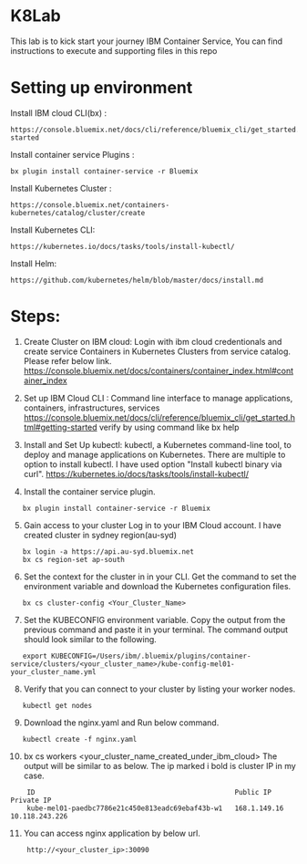 # K8Lab

This lab is to kick start your journey IBM Container Service, You can find instructions to execute and supporting files in this repo

# Setting up environment
Install IBM cloud CLI(bx) :
```
https://console.bluemix.net/docs/cli/reference/bluemix_cli/get_started.html#getting-started
```

Install container service  Plugins : 
```
bx plugin install container-service -r Bluemix
```

Install Kubernetes Cluster :
```
https://console.bluemix.net/containers-kubernetes/catalog/cluster/create
```

Install Kubernetes CLI:
```
https://kubernetes.io/docs/tasks/tools/install-kubectl/
```

Install Helm: 
```
https://github.com/kubernetes/helm/blob/master/docs/install.md
```

# Steps:
1. Create Cluster on IBM cloud: Login with ibm cloud credentionals and create service Containers in Kubernetes Clusters from service catalog. Please refer below link.
https://console.bluemix.net/docs/containers/container_index.html#container_index
 
2. Set up IBM Cloud CLI : Command line interface to manage applications, containers, infrastructures, services
https://console.bluemix.net/docs/cli/reference/bluemix_cli/get_started.html#getting-started
verify by using command like bx help
 
3. Install and Set Up kubectl: kubectl, a Kubernetes command-line tool, to deploy and manage applications on Kubernetes.
There are multiple to option to install kubectl. I have used option "Install kubectl binary via curl".
https://kubernetes.io/docs/tasks/tools/install-kubectl/
 
4. Install the container service plugin.
```
   bx plugin install container-service -r Bluemix
```

5. Gain access to your cluster
   Log in to your IBM Cloud account. I have created cluster in sydney region(au-syd)
```   
   bx login -a https://api.au-syd.bluemix.net
   bx cs region-set ap-south
```

6. Set the context for the cluster in in your CLI.
   Get the command to set the environment variable and download the Kubernetes configuration files.
```   
   bx cs cluster-config <Your_Cluster_Name>
```

7. Set the KUBECONFIG environment variable. Copy the output from the previous command and paste it in your terminal. The command output should look similar to the following.

```
   export KUBECONFIG=/Users/ibm/.bluemix/plugins/container-service/clusters/<your_cluster_name>/kube-config-mel01-your_cluster_name.yml
```
 
8. Verify that you can connect to your cluster by listing your worker nodes.
```
   kubectl get nodes
```

9. Download the nginx.yaml and Run below command. 
```
   kubectl create -f nginx.yaml
```

10. bx cs workers <your_cluster_name_created_under_ibm_cloud>
    The output will be similar to as below. 
    The ip marked i bold is cluster IP in my case.
``` 
    ID                                                 Public IP      Private IP
    kube-mel01-paedbc7786e21c450e813eadc69ebaf43b-w1   168.1.149.16   10.118.243.226
``` 
 
11. You can access nginx application by below url.
```
    http://<your_cluster_ip>:30090
```    
